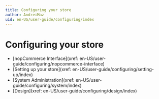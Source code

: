 ```yaml
---
title: Configuring your store
author: AndreiMaz
uid: en-US/user-guide/configuring/index
---
```


# Configuring your store

* [nopCommerce Interface](xref: en-US/user-guide/configuring/nopcommerce-interface)
* [Setting up your store](xref: en-US/user-guide/configuring/setting-up/index)
* [System Administration](xref: en-US/user-guide/configuring/system/index)
* [Design](xref: en-US/user-guide/configuring/design/index)